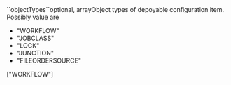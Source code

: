 <tr><td>``objectTypes``</td><td>optional, array</td><td>Object types of depoyable configuration item. Possibly value are 
<ul><li>"WORKFLOW"</li>
    <li>"JOBCLASS"</li>
    <li>"LOCK"</li>
    <li>"JUNCTION"</li>
    <li>"FILEORDERSOURCE"</li>
</ul>
</td><td>["WORKFLOW"]</td><td></td></tr>
